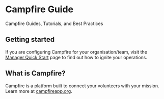 # Campfire Guide

Campfire Guides, Tutorials, and Best Practices

## Getting started

<!-- If you're a volunteer looking to get started on Campfire, checkout the [Volunteer Quick Start](./volunteer-quick-start.md) guide. -->

If you are configuring Campfire for your organisation/team, visit the [Manager Quick Start](./manager-quick-start.md) page to find out how to ignite your operations.

## What is Campfire?

Campfire is a platform built to connect your volunteers with your mission. Learn more at [campfireapp.org](https://campfireapp.org).
